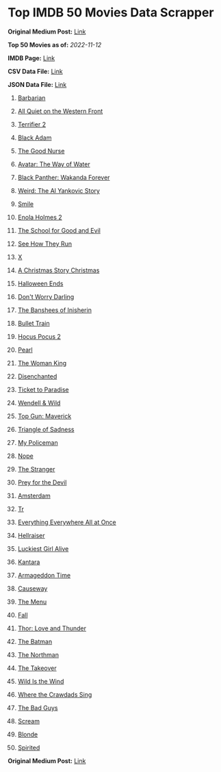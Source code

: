 # Top IMDB 50 Movies Data Scrapper

**Original Medium Post:** [Link](https://medium.com/@nishantsahoo/which-movie-should-i-watch-5c83a3c0f5b1) 

**Top 50 Movies as of:** _2022-11-12_

**IMDB Page:** [Link](http://www.imdb.com/search/title?release_date=2022,2022&title_type=feature)

**CSV Data File:** [Link](/Data/data.csv)

**JSON Data File:** [Link](/Data/data.json)

1. [Barbarian](https://www.imdb.com/title/tt15791034/?ref_=adv_li_tt)

2. [All Quiet on the Western Front](https://www.imdb.com/title/tt1016150/?ref_=adv_li_tt)

3. [Terrifier 2](https://www.imdb.com/title/tt10403420/?ref_=adv_li_tt)

4. [Black Adam](https://www.imdb.com/title/tt6443346/?ref_=adv_li_tt)

5. [The Good Nurse](https://www.imdb.com/title/tt4273800/?ref_=adv_li_tt)

6. [Avatar: The Way of Water](https://www.imdb.com/title/tt1630029/?ref_=adv_li_tt)

7. [Black Panther: Wakanda Forever](https://www.imdb.com/title/tt9114286/?ref_=adv_li_tt)

8. [Weird: The Al Yankovic Story](https://www.imdb.com/title/tt17076046/?ref_=adv_li_tt)

9. [Smile](https://www.imdb.com/title/tt15474916/?ref_=adv_li_tt)

10. [Enola Holmes 2](https://www.imdb.com/title/tt14641788/?ref_=adv_li_tt)

11. [The School for Good and Evil](https://www.imdb.com/title/tt2935622/?ref_=adv_li_tt)

12. [See How They Run](https://www.imdb.com/title/tt13640696/?ref_=adv_li_tt)

13. [X](https://www.imdb.com/title/tt13560574/?ref_=adv_li_tt)

14. [A Christmas Story Christmas](https://www.imdb.com/title/tt17220704/?ref_=adv_li_tt)

15. [Halloween Ends](https://www.imdb.com/title/tt10665342/?ref_=adv_li_tt)

16. [Don't Worry Darling](https://www.imdb.com/title/tt10731256/?ref_=adv_li_tt)

17. [The Banshees of Inisherin](https://www.imdb.com/title/tt11813216/?ref_=adv_li_tt)

18. [Bullet Train](https://www.imdb.com/title/tt12593682/?ref_=adv_li_tt)

19. [Hocus Pocus 2](https://www.imdb.com/title/tt11909878/?ref_=adv_li_tt)

20. [Pearl](https://www.imdb.com/title/tt18925334/?ref_=adv_li_tt)

21. [The Woman King](https://www.imdb.com/title/tt8093700/?ref_=adv_li_tt)

22. [Disenchanted](https://www.imdb.com/title/tt1596342/?ref_=adv_li_tt)

23. [Ticket to Paradise](https://www.imdb.com/title/tt14109724/?ref_=adv_li_tt)

24. [Wendell & Wild](https://www.imdb.com/title/tt5181830/?ref_=adv_li_tt)

25. [Top Gun: Maverick](https://www.imdb.com/title/tt1745960/?ref_=adv_li_tt)

26. [Triangle of Sadness](https://www.imdb.com/title/tt7322224/?ref_=adv_li_tt)

27. [My Policeman](https://www.imdb.com/title/tt13139228/?ref_=adv_li_tt)

28. [Nope](https://www.imdb.com/title/tt10954984/?ref_=adv_li_tt)

29. [The Stranger](https://www.imdb.com/title/tt11897478/?ref_=adv_li_tt)

30. [Prey for the Devil](https://www.imdb.com/title/tt9271672/?ref_=adv_li_tt)

31. [Amsterdam](https://www.imdb.com/title/tt10304142/?ref_=adv_li_tt)

32. [Tr](https://www.imdb.com/title/tt14444726/?ref_=adv_li_tt)

33. [Everything Everywhere All at Once](https://www.imdb.com/title/tt6710474/?ref_=adv_li_tt)

34. [Hellraiser](https://www.imdb.com/title/tt0887261/?ref_=adv_li_tt)

35. [Luckiest Girl Alive](https://www.imdb.com/title/tt4595186/?ref_=adv_li_tt)

36. [Kantara](https://www.imdb.com/title/tt15327088/?ref_=adv_li_tt)

37. [Armageddon Time](https://www.imdb.com/title/tt10343028/?ref_=adv_li_tt)

38. [Causeway](https://www.imdb.com/title/tt10192406/?ref_=adv_li_tt)

39. [The Menu](https://www.imdb.com/title/tt9764362/?ref_=adv_li_tt)

40. [Fall](https://www.imdb.com/title/tt15325794/?ref_=adv_li_tt)

41. [Thor: Love and Thunder](https://www.imdb.com/title/tt10648342/?ref_=adv_li_tt)

42. [The Batman](https://www.imdb.com/title/tt1877830/?ref_=adv_li_tt)

43. [The Northman](https://www.imdb.com/title/tt11138512/?ref_=adv_li_tt)

44. [The Takeover](https://www.imdb.com/title/tt18082758/?ref_=adv_li_tt)

45. [Wild Is the Wind](https://www.imdb.com/title/tt22437050/?ref_=adv_li_tt)

46. [Where the Crawdads Sing](https://www.imdb.com/title/tt9411972/?ref_=adv_li_tt)

47. [The Bad Guys](https://www.imdb.com/title/tt8115900/?ref_=adv_li_tt)

48. [Scream](https://www.imdb.com/title/tt11245972/?ref_=adv_li_tt)

49. [Blonde](https://www.imdb.com/title/tt1655389/?ref_=adv_li_tt)

50. [Spirited](https://www.imdb.com/title/tt10999120/?ref_=adv_li_tt)

**Original Medium Post:** [Link](https://medium.com/@nishantsahoo/which-movie-should-i-watch-5c83a3c0f5b1) 
